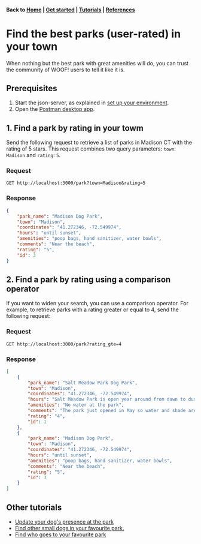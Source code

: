#### Back to [Home](index.md) | [Get started](index.md#get-started) | [Tutorials](index.md#tutorials) | [References](index.md#reference)

# Find the best parks (user-rated) in your town
When nothing but the best park with great amenities will do, you can trust the community of WOOF! users to tell it like it is. 
## Prerequisites 
 1. Start the json-server, as explained in [set up your environment](initial-setup.md).
 2. Open the [Postman desktop app](https://www.postman.com/downloads/).
## 1. Find a park by rating in your towm
Send the following request to retrieve a list of parks in Madison CT with the rating of 5 stars. This request combines two query parameters: `town`: `Madison` and `rating`: `5`.
### Request
```
GET http://localhost:3000/park?town=Madison&rating=5
```

### Response
```json
{
    "park_name": "Madison Dog Park",
    "town": "Madison",
    "coordinates": "41.272346, -72.549974",
    "hours": "until sunset",
    "amenities": "poop bags, hand sanitizer, water bowls",
    "comments": "Near the beach",
    "rating": "5",
    "id": 3
}
```
## 2. Find a park by rating using a comparison operator
If you want to widen your search, you can use a comparison operator. For example, to retrieve parks with a rating greater or equal to 4, send the following request:

### Request

```
GET http://localhost:3000/park?rating_gte=4
```
### Response
```json
[
    {
        "park_name": "Salt Meadow Park Dog Park",
        "town": "Madison",
        "coordinates": "41.272346, -72.549974",
        "hours": "Salt Meadow Park is open year around from dawn to dusk",
        "amenities": "No water at the park",
        "comments": "The park just opened in May so water and shade are yet to be put in but overall great area.",
        "rating": "4",
        "id": 1
    },
    {
        "park_name": "Madison Dog Park",
        "town": "Madison",
        "coordinates": "41.272346, -72.549974",
        "hours": "until sunset",
        "amenities": "poop bags, hand sanitizer, water bowls",
        "comments": "Near the beach",
        "rating": "5",
        "id": 3
    }
]
```
## Other tutorials
* [Update your dog's presence at the park](tuto-update-park-presence.md)
* [Find other small dogs in your favourite park.](tuto-get-park-small-dogs.md)
* [Find who goes to your favourite park](tuto-get-dogs-by-park.md)